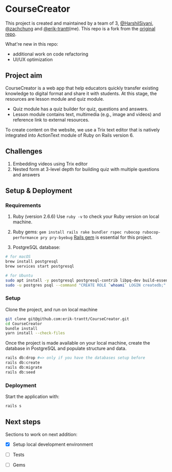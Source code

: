 # CourseCreator
This project is created and maintained by a team of 3, [@HarshilSiyani](https://github.com/HarshilSiyani), [@zachchung](https://github.com/zachchung) and [@erik-trantt](https://github.com/erik-trantt)(me). This repo is a fork from the [original repo](https://github.com/HarshilSiyani/CourseCreator).

What're new in this repo:
- additional work on code refactoring 
- UI/UX optimization

## Project aim
CourseCreator is a web app that help educators quickly transfer existing knowledge to digital format and share it with students. At this stage, the resources are lesson module and quiz module. 

- Quiz module has a quiz builder for quiz, questions and answers.
- Lesson module contains text, multimedia (e.g., image and videos) and reference link to external resources.

To create content on the website, we use a Trix text editor that is natively integrated into ActionText module of Ruby on Rails version 6.

## Challenges
1. Embedding videos using Trix editor
1. Nested form at 3-level depth for building quiz with multiple questions and answers

## Setup & Deployment
### Requirements
1. Ruby (version 2.6.6)
Use `ruby -v` to check your Ruby version on local machine.

2. Ruby gems:
`gem install rails rake bundler rspec rubocop rubocop-performance pry pry-byebug`
[Rails gem](https://guides.rubyonrails.org/v6.0/getting_started.html) is essential for this project.

3. PostgreSQL database:
```bash
# for macOS
brew install postgresql
brew services start postgresql

# for Ubuntu
sudo apt install -y postgresql postgresql-contrib libpq-dev build-essential
sudo -u postgres psql --command "CREATE ROLE `whoami` LOGIN createdb;"
```

### Setup
Clone the project, and run on local machine
```bash
git clone git@github.com:erik-trantt/CourseCreator.git
cd CourseCreator
bundle install
yarn install --check-files
```

Once the project is made available on your local machine, create the database in PostgreSQL and populate structure and data.
```bash
rails db:drop #=> only if you have the databases setup before
rails db:create
rails db:migrate
rails db:seed
```

### Deployment
Start the application with:
```bash
rails s
```

## Next steps
Sections to work on next addition:
- [x] Setup local development environment
- [ ] Tests
- [ ] Gems

